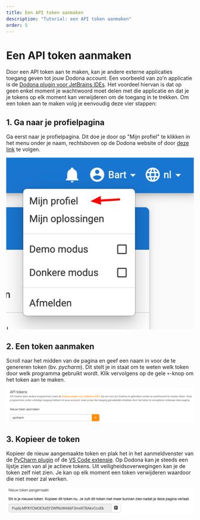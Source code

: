 ```yaml
---
title: Een API token aanmaken
description: "Tutorial: een API token aanmaken"
order: 5
---
```

# Een API token aanmaken

Door een API token aan te maken, kan je andere externe applicaties toegang geven tot jouw Dodona account. Een voorbeeld van zo'n applicatie is de [Dodona plugin voor JetBrains IDEs](https://plugins.jetbrains.com/plugin/11166-dodona). Het voordeel hiervan is dat op geen enkel moment je wachtwoord moet delen met die applicatie en dat je je tokens op elk moment kan verwijderen om de toegang in te trekken. Om een token aan te maken volg je eenvoudig deze vier stappen:

## 1. Ga naar je profielpagina

Ga eerst naar je profielpagina. Dit doe je door op "Mijn profiel" te klikken in het menu onder je naam, rechtsboven op de Dodona website of door [deze link](https://dodona.ugent.be/profile) te volgen.

![Mijn profiel](./my-profile-nl.png)

## 2. Een token aanmaken

Scroll naar het midden van de pagina en geef een naam in voor de te genereren token (bv. _pycharm_). Dit stelt je in staat om te weten welk token door welk programma gebruikt wordt. Klik vervolgens op de gele `+`-knop om het token aan te maken. 

![Een nieuw token aanmaken](./create-new-token-nl.png)

## 3. Kopieer de token

Kopieer de nieuw aangemaakte token en plak het in het aanmeldvenster van de [PyCharm plugin](../pycharm-plugin) of de [VS Code extensie](../vs-code-extension). Op Dodona kan je steeds een lijstje zien van al je actieve tokens. Uit veiligheidsoverwegingen kan je de token zelf niet zien. Je kan op elk moment een token verwijderen waardoor die niet meer zal werken.

![Token aangemaakt](./token-generated-nl.png)
